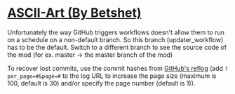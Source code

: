 # [ASCII-Art (By Betshet)](https://github.com/Betshet/ASCII-Art)

Unfortunately the way GitHub triggers workflows doesn't allow them to run on a schedule on a non-default branch. So this branch (updater_workflow) has to be the default. Switch to a different branch to see the source code of the mod (for ex. master -> the master branch of the mod)

To recover lost commits, use the commit hashes from [GitHub's reflog](https://api.github.com/repos/KtaneModules/ASCII-Art-Betshet/events) (add `?per_page=#&page=#` to the log URL to increase the page size (maximum is 100, default is 30) and/or specify the page number (default is 1)).
